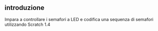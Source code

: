 ## introduzione

Impara a controllare i semafori a LED e codifica una sequenza di semafori utilizzando Scratch 1.4